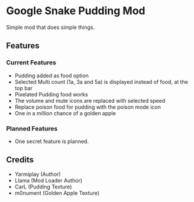 # Google Snake Pudding Mod
Simple mod that does simple things.

## Features
### Current Features
* Pudding added as food option
* Selected Multi count (1a, 3a and 5a) is displayed instead of food, at the top bar
* Pixelated Pudding food works
* The volume and mute icons are replaced with selected speed
* Replace poison food for pudding with the poison mode icon
* One in a million chance of a golden apple

### Planned Features
* One secret feature is planned.

## Credits
* Yarmiplay (Author)
* Llama (Mod Loader Author)
* CarL (Pudding Texture)
* m0nument (Golden Apple Texture)
